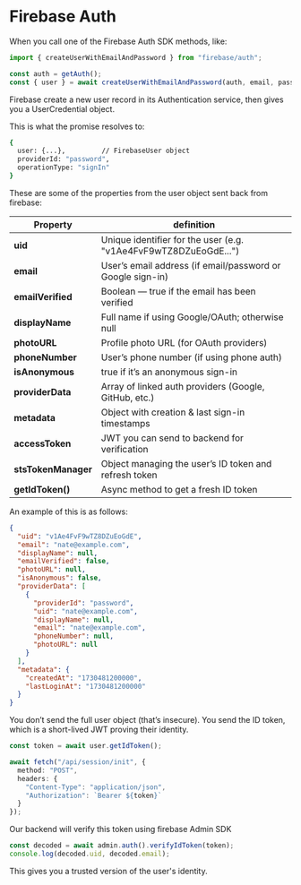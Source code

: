 # Firebase Auth

When you call one of the Firebase Auth SDK methods, like:

```ts
import { createUserWithEmailAndPassword } from "firebase/auth";

const auth = getAuth();
const { user } = await createUserWithEmailAndPassword(auth, email, password);
```

Firebase create a new user record in its Authentication service, then gives you a UserCredential object.

This is what the promise resolves to:

```bash
{
  user: {...},         // FirebaseUser object
  providerId: "password",
  operationType: "signIn"
}
```

These are some of the properties from the user object sent back from firebase:

| Property            | definition                                                       |
| ------------------- | ---------------------------------------------------------------- |
| **uid**             | Unique identifier for the user (e.g. "v1Ae4FvF9wTZ8DZuEoGdE...") |
| **email**           | User’s email address (if email/password or Google sign-in)       |
| **emailVerified**   | Boolean — true if the email has been verified                    |
| **displayName**     | Full name if using Google/OAuth; otherwise null                  |
| **photoURL**        | Profile photo URL (for OAuth providers)                          |
| **phoneNumber**     | User’s phone number (if using phone auth)                        |
| **isAnonymous**     | true if it’s an anonymous sign-in                                |
| **providerData**    | Array of linked auth providers (Google, GitHub, etc.)            |
| **metadata**        | Object with creation & last sign-in timestamps                   |
| **accessToken**     | JWT you can send to backend for verification                     |
| **stsTokenManager** | Object managing the user’s ID token and refresh token            |
| **getIdToken()**    | Async method to get a fresh ID token                             |

An example of this is as follows:

```json
{
  "uid": "v1Ae4FvF9wTZ8DZuEoGdE",
  "email": "nate@example.com",
  "displayName": null,
  "emailVerified": false,
  "photoURL": null,
  "isAnonymous": false,
  "providerData": [
    {
      "providerId": "password",
      "uid": "nate@example.com",
      "displayName": null,
      "email": "nate@example.com",
      "phoneNumber": null,
      "photoURL": null
    }
  ],
  "metadata": {
    "createdAt": "1730481200000",
    "lastLoginAt": "1730481200000"
  }
}
```

You don’t send the full user object (that’s insecure).
You send the ID token, which is a short-lived JWT proving their identity.

```ts
const token = await user.getIdToken();

await fetch("/api/session/init", {
  method: "POST",
  headers: {
    "Content-Type": "application/json",
    "Authorization": `Bearer ${token}`
  }
});
```

Our backend will verify this token using firebase Admin SDK

```ts
const decoded = await admin.auth().verifyIdToken(token);
console.log(decoded.uid, decoded.email);
```

This gives you a trusted version of the user's identity.

